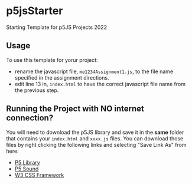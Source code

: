 # p5jsStarter
Starting Template for p5JS Projects 2022

## Usage
To use this template for yorur project:

* rename the javascript file, ```me1234Assignment1.js```, to the file name specified in the assignment directions.  
* edit line 13 in, ```index.html``` to have the correct javascript file name from the previous step.

## Running the Project with __NO__ internet connection?

You will need to download the p5JS library and save it in the __same__ folder that contains your `index.html` and `xxxx.js` files.  You can download those files by right clicking the following links and selecting "Save Link As" from here:  

* [P5 Library](https://cdnjs.cloudflare.com/ajax/libs/p5.js/1.4.1/p5.js)
* [P5 Sound](https://cdnjs.cloudflare.com/ajax/libs/p5.js/1.4.1/addons/p5.sound.min.js")
* [W3 CSS Framework](https://www.w3schools.com/w3css/4/w3.css)
